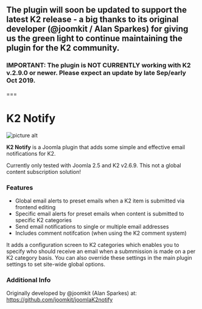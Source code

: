 ## The plugin will soon be updated to support the latest K2 release - a big thanks to its original developer (@joomkit / Alan Sparkes) for giving us the green light to continue maintaining the plugin for the K2 community.

### IMPORTANT: The plugin is NOT CURRENTLY working with K2 v.2.9.0 or newer. Please expect an update by late Sep/early Oct 2019.

===

# K2 Notify
![picture alt](https://getk2.org/media/k2/items/cache/ddc8a0dc5f8a941393fccd12b09a2db0_XS.jpg "logo")

**K2 Notify** is a Joomla plugin that adds some simple and effective email notifications for K2.

Currently only tested with Joomla 2.5 and K2 v2.6.9. This not a global content subscription solution!

### Features
* Global email alerts to preset emails when a K2 item is submitted via frontend editing
* Specific email alerts for preset emails when content is submitted to specific K2 categories
* Send email notifications to single or multiple email addresses
* Includes comment notifcation (when using the K2 comment system)

It adds a configuration screen to K2 categories which enables you to specify who should receive an email when a submmission is made on a per K2 category basis. You can also override these settings in the main plugin settings to set site-wide global options. 

### Additional Info
Originally developed by @joomkit (Alan Sparkes) at: https://github.com/joomkit/joomlaK2notify
